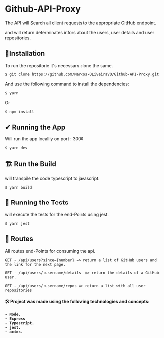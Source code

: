 # Github-API-Proxy

The API will Search all client requests to the appropriate GitHub endpoint.

and will return determinates infors about the users, user details and user repositories.

## :rocket:Installation
To run the repositorie it's necessary clone the same.

```bash
$ git clone https://github.com/Marcos-OLiveiraVO/Github-API-Proxy.git
```

And use the following command to install the dependencies:

```bash
$ yarn 
```
Or

```bash
$ npm install 
```

## ✔  Running the App
Will run the app locallly on port : 3000

    $ yarn dev

## 🏗️  Run the Build
will transpile the code typescript to javascript.

    $ yarn build
    
## 🧪 Running the Tests
will execute the tests for the end-Points using jest.

    $ yarn jest
   
## 🏴󠁵󠁭󠀹󠀵󠁿 Routes
All routes end-Points for consuming the api.

    GET - /api/users?since={number} => return a list of GitHub users and the link for the next page.
    
    GET - /api/users/:username/details  => return the details of a GitHub user.
    
    GET - /api/users/:username/repos => return a list with all user repositories
    
<h4> 🛠 Project was made using the following technologies and concepts: <h4>

    - Node.
    - Express
    - Typescript.
    - jest.
    - axios.
